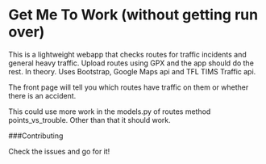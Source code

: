 
# Get Me To Work (without getting run over)



This is a lightweight webapp that checks routes for traffic incidents and general heavy traffic. Upload routes using GPX and the app should do the rest. In theory. Uses Bootstrap, Google Maps api and TFL TIMS Traffic api.

The front page will tell you which routes have traffic on them or whether there is an accident.

This could use more work in the models.py of routes method points_vs_trouble.
Other than that it should work.

###Contributing

Check the issues and go for it!
